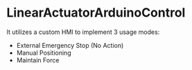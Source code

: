 # LinearActuatorArduinoControl
It utilizes a custom HMI to implement 3 usage modes: 
- External Emergency Stop (No Action) 
- Manual Positioning
- Maintain Force 
